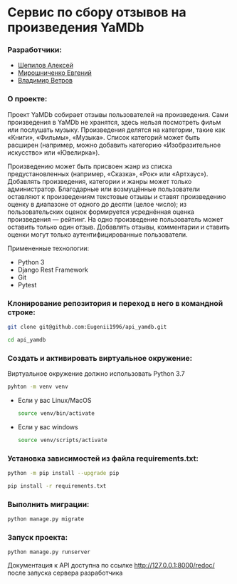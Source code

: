 # Сервис по сбору отзывов на произведения YaMDb

### Разработчики:

 - [Шепилов Алексей](https://github.com/FoorsAlex)
 - [Мирошниченко Евгений](https://github.com/Eugenii1996)
 - [Владимир Ветров](https://github.com/VSVetrov)

### О проекте:

Проект YaMDb собирает отзывы пользователей на произведения. Сами произведения в YaMDb не хранятся, здесь нельзя посмотреть фильм или послушать музыку.
Произведения делятся на категории, такие как «Книги», «Фильмы», «Музыка». Список категорий может быть расширен (например, можно добавить категорию «Изобразительное искусство» или «Ювелирка»).

Произведению может быть присвоен жанр из списка предустановленных (например, «Сказка», «Рок» или «Артхаус»).
Добавлять произведения, категории и жанры может только администратор.
Благодарные или возмущённые пользователи оставляют к произведениям текстовые отзывы и ставят произведению оценку в диапазоне от одного до десяти (целое число); из пользовательских оценок формируется усреднённая оценка произведения — рейтинг. На одно произведение пользователь может оставить только один отзыв.
Добавлять отзывы, комментарии и ставить оценки могут только аутентифицированные пользователи.

Примененные технологии:
 - Python 3
 - Django Rest Framework
 - Git
 - Pytest

### Клонирование репозитория и переход в него в командной строке:

```bash
git clone git@github.com:Eugenii1996/api_yamdb.git
```

```bash
cd api_yamdb
```

### Cоздать и активировать виртуальное окружение:

Виртуальное окружение должно использовать Python 3.7

```bash
pyhton -m venv venv
```

* Если у вас Linux/MacOS

    ```bash
    source venv/bin/activate
    ```

* Если у вас windows

    ```bash
    source venv/scripts/activate
    ```

### Установка зависимостей из файла requirements.txt:

```bash
python -m pip install --upgrade pip
```

```bash
pip install -r requirements.txt
```

### Выполнить миграции:

```bash
python manage.py migrate
```

### Запуск проекта:

```
python manage.py runserver
```

Документация к API доступна по ссылке http://127.0.0.1:8000/redoc/ после запуска сервера разработчика
